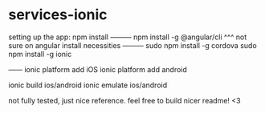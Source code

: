 # services-ionic

setting up the app:
 npm install
 ———
npm install -g @angular/cli
^^^ not sure on angular install necessities
———
sudo npm install -g cordova
sudo npm install -g ionic

——
ionic platform add iOS ionic platform add android

ionic build ios/android ionic emulate ios/android

not fully tested, just nice reference. feel free to build nicer readme! <3
